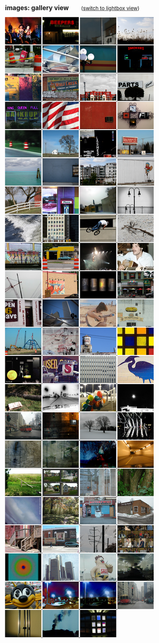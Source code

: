 <script>document.title="𝗯𝘂𝗹𝗹𝘁𝗼𝘄𝗻.𝟮𝟬𝟮𝟮 | images: gallery"</script>

<h2>images: gallery view  <span style="font-size:.8em;margin-left:36px;font-weight:400;"> (<a href="/images/lightbox/">switch to lightbox view</a>) </span></h2>
<div class="gallery-container">
	<a class="image" href="/images/gweneve/"><img alt="gweneve" src="/images/thumbs/thumb_gweneve.jpg">
</a>
	<a class="image" href="/images/beepers/"><img alt="beepers" src="/images/thumbs/thumb_beepers.jpg">
</a>
	<a class="image" href="/images/scenes_in_a_window/"><img alt="scenes_in_a_window" src="/images/thumbs/thumb_scenes_in_a_window.jpg">
</a>
	<a class="image" href="/images/skyform_112/"><img alt="skyform_112" src="/images/thumbs/thumb_skyform_112.jpg">
</a>
	<a class="image" href="/images/tipsy/"><img alt="tipsy" src="/images/thumbs/thumb_tipsy.jpg">
</a>
	<a class="image" href="/images/windy_remix/"><img alt="windy_remix" src="/images/thumbs/thumb_windy_remix.jpg">
</a>
	<a class="image" href="/images/public/"><img alt="public" src="/images/thumbs/thumb_pub(lic).jpg">
</a>
	<a class="image" href="/images/smokers/"><img alt="smokers" src="/images/thumbs/thumb_smokers.jpg">
</a>
	<a class="image" href="/images/techniwonder/"><img alt="techniwonder" src="/images/thumbs/thumb_techniwonder.jpg">
</a>
	<a class="image" href="/images/wolf_creek/"><img alt="wolf_creek" src="/images/thumbs/thumb_wolf_creek.jpg">
</a>
	<a class="image" href="/images/joes_playtime/"><img alt="joes_playtime" src="/images/thumbs/thumb_joes_playtime.jpg">
</a>
	<a class="image" href="/images/cheap/"><img alt="cheap" src="/images/thumbs/thumb_cheap.jpg">
</a>
	<a class="image" href="/images/in_the_red/"><img alt="in_the_red" src="/images/thumbs/thumb_in_the_red.jpg">
</a>
	<a class="image" href="/images/symbolic_winds/"><img alt="symbolic_winds" src="/images/thumbs/thumb_symbolic_winds.jpg">
</a>
	<a class="image" href="/images/air/"><img alt="air" src="/images/thumbs/thumb_air.jpg">
</a>
	<a class="image" href="/images/playtime2/"><img alt="playtime2" src="/images/thumbs/thumb_playtime2.jpg">
</a>
	<a class="image" href="/images/road-dreams/"><img alt="road-dreams" src="/images/thumbs/thumb_road-dreams.jpg">
</a>
	<a class="image" href="/images/little_white_house/"><img alt="little_white_house" src="/images/thumbs/thumb_little_white_house.jpg">
</a>
	<a class="image" href="/images/lashes/"><img alt="lashes" src="/images/thumbs/thumb_lashes.jpg">
</a>
	<a class="image" href="/images/alcoholics_for_christ/"><img alt="alcoholics_for_christ" src="/images/thumbs/thumb_alcoholics_for_christ.jpg">
</a>
	<a class="image" href="/images/bluegreen_forever/"><img alt="bluegreen_forever" src="/images/thumbs/thumb_bluegreen_forever.jpg">
</a>
	<a class="image" href="/images/in_the_blues/"><img alt="in_the_blues" src="/images/thumbs/thumb_in_the_blues.jpg">
</a>
	<a class="image" href="/images/zombe/"><img alt="zombe" src="/images/thumbs/thumb_zombe.jpg">
</a>
	<a class="image" href="/images/larry/"><img alt="larry" src="/images/thumbs/thumb_larry.jpg">
</a>
	<a class="image" href="/images/that_barn_on_indianwood_2/"><img alt="that_barn_on_indianwood_2" src="/images/thumbs/thumb_that_barn_on_indianwood_2.jpg">
</a>
	<a class="image" href="/images/third_street/"><img alt="third_street" src="/images/thumbs/thumb_third_street.png">
</a>
	<a class="image" href="/images/always_seeking/"><img alt="always_seeking" src="/images/thumbs/thumb_always_seeking.png">
</a>
	<a class="image" href="/images/skyform_61/"><img alt="skyform_61" src="/images/thumbs/thumb_skyform_61.png">
</a>
	<a class="image" href="/images/wake/"><img alt="wake" src="/images/thumbs/thumb_wake.jpg">
</a>
	<a class="image" href="/images/rikrik/"><img alt="rikrik" src="/images/thumbs/thumb_rikrik.jpg">
</a>
	<a class="image" href="/images/offroad_2/"><img alt="offroad_2" src="/images/thumbs/thumb_offroad_2.jpg">
</a>
	<a class="image" href="/images/forgotten_coast/"><img alt="forgotten_coast" src="/images/thumbs/thumb_forgotten_coast.jpg">
</a>
	<a class="image" href="/images/at_the_crossing/"><img alt="at_the_crossing" src="/images/thumbs/thumb_at_the_crossing.jpg">
</a>
	<a class="image" href="/images/21355/"><img alt="21355" src="/images/thumbs/thumb_21355.jpg">
</a>
	<a class="image" href="/images/pink/"><img alt="pink" src="/images/thumbs/thumb_pink.jpg">
</a>
	<a class="image" href="/images/this-guy/"><img alt="this-guy" src="/images/thumbs/thumb_this-guy.png">
</a>
	<a class="image" href="/images/skyform_38/"><img alt="skyform_38" src="/images/thumbs/thumb_skyform_38.jpg">
</a>
	<a class="image" href="/images/chicken/"><img alt="chicken" src="/images/thumbs/thumb_change_your_chicken.jpg">
</a>
	<a class="image" href="/images/playing-with-bottles/"><img alt="playing-with-bottles" src="/images/thumbs/thumb_playing-with-bottles.jpg">
</a>
	<a class="image" href="/images/red_scooter/"><img alt="red_scooter" src="/images/thumbs/thumb_red_scooter.jpg">
</a>
	<a class="image" href="/images/12199/"><img alt="12199" src="/images/thumbs/thumb_12199.jpg">
</a>
	<a class="image" href="/images/upthere/"><img alt="upthere" src="/images/thumbs/thumb_upthere.jpg">
</a>
	<a class="image" href="/images/mbjoe/"><img alt="mbjoe" src="/images/thumbs/thumb_mbjoe.jpg">
</a>
	<a class="image" href="/images/the_turkey_grill/"><img alt="the_turkey_grill" src="/images/thumbs/thumb_the_turkey_grill.png">
</a>
	<a class="image" href="/images/into_the_form/"><img alt="into_the_form" src="/images/thumbs/thumb_into_the_form.png">
</a>
	<a class="image" href="/images/urban_dream/"><img alt="urban_dream" src="/images/thumbs/thumb_urban_dream.jpg">
</a>
	<a class="image" href="/images/skyform_142/"><img alt="skyform_142" src="/images/thumbs/thumb_skyform_142.png">
</a>
	<a class="image" href="/images/textures/"><img alt="textures" src="/images/thumbs/thumb_textures.jpg">
</a>
	<a class="image" href="/images/041799/"><img alt="041799" src="/images/thumbs/thumb_041799.jpg">
</a>
	<a class="image" href="/images/tackysale/"><img alt="tackysale" src="/images/thumbs/thumb_tackysale.jpg">
</a>
	<a class="image" href="/images/windowall/"><img alt="windowall" src="/images/thumbs/thumb_windowall.jpg">
</a>
	<a class="image" href="/images/pawpaw/"><img alt="pawpaw" src="/images/thumbs/thumb_pawpaw.jpg">
</a>
	<a class="image" href="/images/tarnished/"><img alt="tarnished" src="/images/thumbs/thumb_tarnished.jpg">
</a>
	<a class="image" href="/images/converge/"><img alt="converge" src="/images/thumbs/thumb_converge.jpg">
</a>
	<a class="image" href="/images/balloons/"><img alt="balloons" src="/images/thumbs/thumb_balloons.jpg">
</a>
	<a class="image" href="/images/firstfull/"><img alt="firstfull" src="/images/thumbs/thumb_firstfull.jpg">
</a>
	<a class="image" href="/images/michiganave/"><img alt="michiganave" src="/images/thumbs/thumb_michiganave.jpg">
</a>
	<a class="image" href="/images/firewall/"><img alt="firewall" src="/images/thumbs/thumb_firewall.jpg">
</a>
	<a class="image" href="/images/isoduo/"><img alt="isoduo" src="/images/thumbs/thumb_isoduo.jpg">
</a>
	<a class="image" href="/images/escalator/"><img alt="escalator" src="/images/thumbs/thumb_escalator.jpg">
</a>
	<a class="image" href="/images/turalia/"><img alt="turalia" src="/images/thumbs/thumb_turalia.jpg">
</a>
	<a class="image" href="/images/inothing/"><img alt="inothing" src="/images/thumbs/thumb_inothing.jpg">
</a>
	<a class="image" href="/images/implode/"><img alt="implode" src="/images/thumbs/thumb_implode.jpg">
</a>
	<a class="image" href="/images/tunnel/"><img alt="tunnel" src="/images/thumbs/thumb_tunnel.jpg">
</a>
	<a class="image" href="/images/fenceless/"><img alt="fenceless" src="/images/thumbs/thumb_fenceless.jpg">
</a>
	<a class="image" href="/images/odd/"><img alt="odd" src="/images/thumbs/thumb_odd.jpg">
</a>
	<a class="image" href="/images/plastic_tomorrow/"><img alt="plastic_tomorrow" src="/images/thumbs/thumb_plastic_tomorrow.jpg">
</a>
	<a class="image" href="/images/tritrunk/"><img alt="tritrunk" src="/images/thumbs/thumb_tritrunk.jpg">
</a>
	<a class="image" href="/images/pencam1/"><img alt="pencam1" src="/images/thumbs/thumb_pencam1.jpg">
</a>
	<a class="image" href="/images/awalk/"><img alt="awalk" src="/images/thumbs/thumb_awalk.jpg">
</a>
	<a class="image" href="/images/bittersweet/"><img alt="bittersweet" src="/images/thumbs/thumb_bittersweet.jpg">
</a>
	<a class="image" href="/images/holy_temple/"><img alt="holy_temple" src="/images/thumbs/thumb_holy_temple.jpg">
</a>
	<a class="image" href="/images/porches/"><img alt="porches" src="/images/thumbs/thumb_porches.jpg">
</a>
	<a class="image" href="/images/retrowall/"><img alt="retrowall" src="/images/thumbs/thumb_retrowall.jpg">
</a>
	<a class="image" href="/images/wiredsky/"><img alt="wiredsky" src="/images/thumbs/thumb_wiredsky.jpg">
</a>
	<a class="image" href="/images/artnight/"><img alt="artnight" src="/images/thumbs/thumb_artnight.jpg">
</a>
	<a class="image" href="/images/focus/"><img alt="focus" src="/images/thumbs/thumb_focus.jpg">
</a>
	<a class="image" href="/images/little_skyline/"><img alt="little_skyline" src="/images/thumbs/thumb_little_skyline.jpg">
</a>
	<a class="image" href="/images/saleguy/"><img alt="saleguy" src="/images/thumbs/thumb_saleguy.jpg">
</a>
	<a class="image" href="/images/wrapit/"><img alt="wrapit" src="/images/thumbs/thumb_wrapit.jpg">
</a>
	<a class="image" href="/images/beebee/"><img alt="beebee" src="/images/thumbs/thumb_beebee.jpg">
</a>
	<a class="image" href="/images/burst/"><img alt="burst" src="/images/thumbs/thumb_burst.jpg">
</a>
	<a class="image" href="/images/burst2/"><img alt="burst2" src="/images/thumbs/thumb_burst2.jpg">
</a>
	<a class="image" href="/images/canyon/"><img alt="canyon" src="/images/thumbs/thumb_canyon.jpg">
</a>
	<a class="image" href="/images/chimes1/"><img alt="chimes1" src="/images/thumbs/thumb_chimes1.jpg">
</a>
	<a class="image" href="/images/impendium/"><img alt="impendium" src="/images/thumbs/thumb_impendium.jpg">
</a>
	<a class="image" href="/images/windows/"><img alt="windows" src="/images/thumbs/thumb_windows.jpg">
</a>
</div>
			